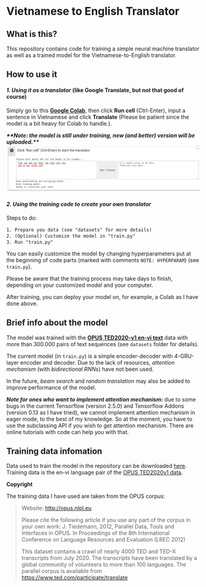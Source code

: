 # Vietnamese to English Translator

## What is this?
This repository contains code for training a simple neural machine translator as well as a trained model for the Vietnamese-to-English translator.
## How to use it
#### *1. Using it as a translator* (like Google Translate, but not that good of course)
Simply go to this [**Google Colab**](https://colab.research.google.com/drive/1aOFww6iGrD7LoXS0N1AgqTrv0QgsXiRw?usp=sharing), then click **Run cell** (Ctrl-Enter), input a sentence in Vietnamese and click **Translate** (Please be patient since the model is a bit heavy for Colab to handle.).  

***\*\*Note: the model is still under training, new (and better) version will be uploaded.\*\****
![Demo using the translator on Colab](/resources/demo.PNG "Hope you enjoy this!") 


#### *2. Using the training code to create your own translator*
Steps to do:

    1. Prepare you data (see "datasets" for more details)
    2. (Optional) Customize the model in "train.py"
    3. Run "train.py" 

You can easily customize the model by changing hyperparameters put at the beginning of code parts (marked with comments `NOTE: HYPERPARAM`) (see `train.py`).  

Please be aware that the training process may take days to finish, depending on your customized model and your computer.  

After training, you can deploy your model on, for example, a Colab as I have done above.  

## Brief info about the model
The model was trained with the [**OPUS TED2020-v1 en-vi text**](https://opus.nlpl.eu/TED2020-v1.php) data with more than 300.000 pairs of text sequences (see `datasets` folder for details). 

The current model (in `train.py`) is a simple encoder-decoder with 4-GRU-layer encoder and decoder. Due to the lack of resources, *attention mechanism* (with *bidirectional RNNs*) have not been used.  

In the future, *beam search* and *random translation* may also be added to improve performance of the model.  

***Note for ones who want to implement attention mechanism:*** due to some bugs in the current Tensorflow (version 2.5.0) and Tensorflow Addons (version 0.13 as I have tried), we cannot implement attention mechanism in eager mode, to the best of my knowledge. So at the moment, you have to use the subclassing API if you wish to get attention mechanism. There are online tutorials with code can help you with that.

## Training data infomation
Data used to train the model in the repository can be downloaded [here](https://drive.google.com/file/d/1AiUt7TuIUcVLb3M_iM99yGhJTtuhOB_x/view?usp=sharing). Training data is the en-vi language pair of the [OPUS TED2020v1 data](https://opus.nlpl.eu/TED2020-v1.php).   

**Copyright**  

The training data I have used are taken from the OPUS corpus:  

> Website: http://opus.nlpl.eu
> 
> Please cite the following article if you use any part of the corpus in your own work: J. Tiedemann, 2012, Parallel Data, Tools and Interfaces in OPUS. In Proceedings of the 8th International Conference on Language Resources and Evaluation (LREC 2012)
> 
> This dataset contains a crawl of nearly 4000 TED and TED-X transcripts from July 2020. The transcripts have been translated by a global community of volunteers to more than 100 languages. The parallel corpus is available from https://www.ted.com/participate/translate






